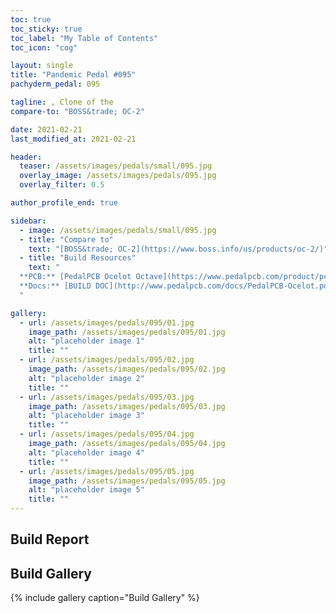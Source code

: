 ```yaml
---
toc: true
toc_sticky: true
toc_label: "My Table of Contents"
toc_icon: "cog"

layout: single
title: "Pandemic Pedal #095"
pachyderm_pedal: 095

tagline: , Clone of the 
compare-to: "BOSS&trade; OC-2"

date: 2021-02-21
last_modified_at: 2021-02-21

header:
  teaser: /assets/images/pedals/small/095.jpg
  overlay_image: /assets/images/pedals/095.jpg
  overlay_filter: 0.5

author_profile_end: true

sidebar:
  - image: /assets/images/pedals/small/095.jpg
  - title: "Compare to"
    text: "[BOSS&trade; OC-2](https://www.boss.info/us/products/oc-2/)"
  - title: "Build Resources"
    text: "
  **PCB:** [PedalPCB Ocelot Octave](https://www.pedalpcb.com/product/pcb362/)<br>
  **Docs:** [BUILD DOC](http://www.pedalpcb.com/docs/PedalPCB-Ocelot.pdf)
  "

gallery:
  - url: /assets/images/pedals/095/01.jpg
    image_path: /assets/images/pedals/095/01.jpg
    alt: "placeholder image 1"
    title: ""
  - url: /assets/images/pedals/095/02.jpg
    image_path: /assets/images/pedals/095/02.jpg
    alt: "placeholder image 2"
    title: ""
  - url: /assets/images/pedals/095/03.jpg
    image_path: /assets/images/pedals/095/03.jpg
    alt: "placeholder image 3"
    title: ""
  - url: /assets/images/pedals/095/04.jpg
    image_path: /assets/images/pedals/095/04.jpg
    alt: "placeholder image 4"
    title: ""
  - url: /assets/images/pedals/095/05.jpg
    image_path: /assets/images/pedals/095/05.jpg
    alt: "placeholder image 5"
    title: ""
---
```


## Build Report

## Build Gallery

{% include gallery caption="Build Gallery" %}
